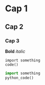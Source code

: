 # Cap 1

## Cap 2

### Cap 3

**Bold** *italic*

```
import something
code()
```

```python
import something
python_code()
```
